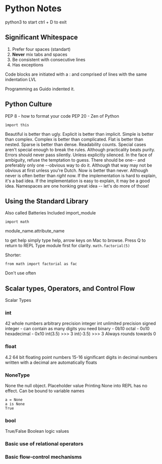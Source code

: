 # Python Notes
python3 to start
ctrl + D to exit

## Significant Whitespace

1. Prefer four spaces (standart)
2. **Never** mix tabs and spaces
3. Be consistent with consecutive lines
4. Has exceptions

Code blocks are initiated with a : 
    and comprised of lines
    with the
    same
    indentation
    LVL

Programming as Guido indented it.

## Python Culture
PEP 8 - how to format your code
PEP 20 - Zen of Python 
```
ìmport this
```

Beautiful is better than ugly.
Explicit is better than implicit.
Simple is better than complex.
Complex is better than complicated.
Flat is better than nested.
Sparse is better than dense.
Readability counts.
Special cases aren't special enough to break the rules.
Although practicality beats purity.
Errors should never pass silently.
Unless explicitly silenced.
In the face of ambiguity, refuse the temptation to guess.
There should be one-- and preferably only one --obvious way to do it.
Although that way may not be obvious at first unless you're Dutch.
Now is better than never.
Although never is often better than *right* now.
If the implementation is hard to explain, it's a bad idea.
If the implementation is easy to explain, it may be a good idea.
Namespaces are one honking great idea -- let's do more of those!

## Using the Standard Library
Also called Batteries Included
    import_module
```
import math
```
module_name.attribute_name

to get help simply type help, arrow keys on Mac to browse. Press Q to return to REPL
Type module first for clarity.
```math.factorial(5)```

Shorter:
```
from math import factorial as fac
```
Don't use often

## Scalar types, Operators, and Control Flow

Scalar Types

### **int** 
42 whole numbers arbitrary precision integer
int unlimited precision signed integer - can contain as many digits you need
binary - 0b10
octal - 0o10
hexadecimal - 0x10
int(3.5) >>> 3
int(-3.5) >>> 3
Always rounds towards 0

### **float** 
4.2 64 bit floating point numbers
15-16 significant digits in decimal
numbers written with a decimal are automatically floats
### **NoneType** 
None the null object. Placeholder value
Printing None into REPL has no effect. 
Can be bound to variable names 
```
a = None
a is None
True
```
### **bool** 
True/False Boolean logic values

### Basic use of relational operators
### Basic flow-control mechanisms
